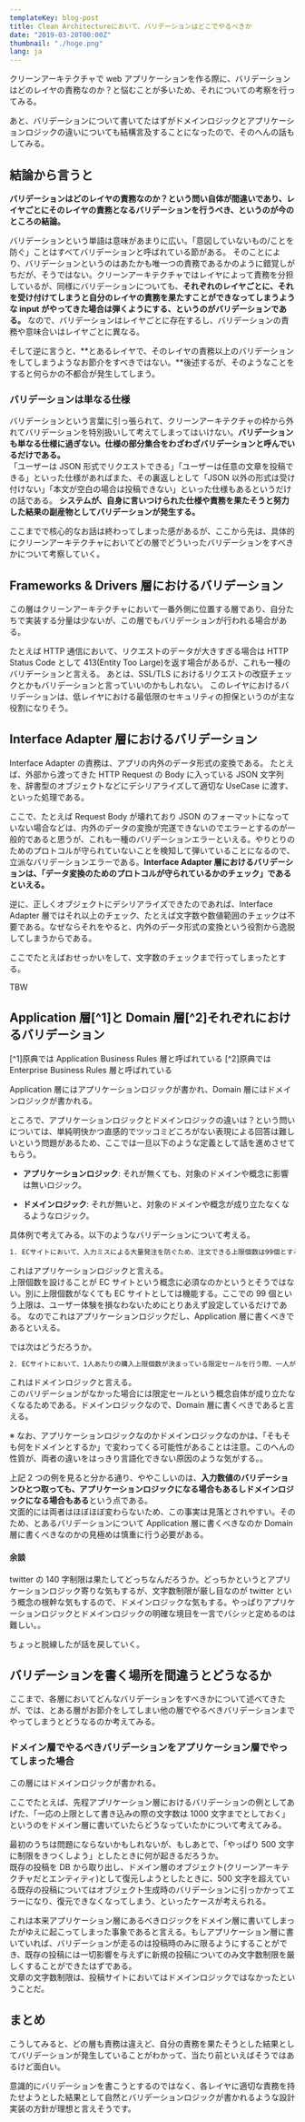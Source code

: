 ```yaml
---
templateKey: blog-post
title: Clean Architectureにおいて、バリデーションはどこでやるべきか
date: "2019-03-20T00:00Z"
thumbnail: "./hoge.png"
lang: ja
---
```


クリーンアーキテクチャで web アプリケーションを作る際に、バリデーションはどのレイヤの責務なのか？と悩むことが多いため、それについての考察を行ってみる。

あと、バリデーションについて書いてたはずがドメインロジックとアプリケーションロジックの違いについても結構言及することになったので、そのへんの話もしてみる。

## 結論から言うと

**バリデーションはどのレイヤの責務なのか？という問い自体が間違いであり、レイヤごとにそのレイヤの責務となるバリデーションを行うべき、というのが今のところの結論。**

バリデーションという単語は意味があまりに広い。「意図していないもの/ことを防ぐ」ことはすべてバリデーションと呼ばれている節がある。
そのことにより、バリデーションというのはあたかも唯一つの責務であるかのように錯覚しがちだが、そうではない。クリーンアーキテクチャではレイヤによって責務を分担しているが、同様にバリデーションについても、**それぞれのレイヤごとに、それを受け付けてしまうと自分のレイヤの責務を果たすことができなってしまうような input がやってきた場合は弾くようにする、というのがバリデーションである。** なので、バリデーションはレイヤごとに存在するし、バリデーションの責務や意味合いはレイヤごとに異なる。

そして逆に言うと、**とあるレイヤで、そのレイヤの責務以上のバリデーションをしてしまうようなお節介をすべきではない。**後述するが、そのようなことをすると何らかの不都合が発生してしまう。

### バリデーションは単なる仕様

バリデーションという言葉に引っ張られて、クリーンアーキテクチャの枠から外れてバリデーションを特別扱いして考えてしまってはいけない。**バリデーションも単なる仕様に過ぎない。仕様の部分集合をわざわざバリデーションと呼んでいるだけである。**  
「ユーザーは JSON 形式でリクエストできる」「ユーザーは任意の文章を投稿できる」といった仕様があればまた、その裏返しとして「JSON 以外の形式は受け付けない」「本文が空白の場合は投稿できない」といった仕様もあるというだけの話である。
**システムが、自身に言いつけられた仕様や責務を果たそうと努力した結果の副産物としてバリデーションが発生する。**

ここまでで核心的なお話は終わってしまった感があるが、ここから先は、具体的にクリーンアーキテクチャにおいてどの層でどういったバリデーションをすべきかについて考察していく。

## Frameworks & Drivers 層におけるバリデーション

この層はクリーンアーキテクチャにおいて一番外側に位置する層であり、自分たちで実装する分量は少ないが、この層でもバリデーションが行われる場合がある。

たとえば HTTP 通信において、リクエストのデータが大きすぎる場合は HTTP Status Code として 413(Entity Too Large)を返す場合があるが、これも一種のバリデーションと言える。
あとは、SSL/TLS におけるリクエストの改竄チェックとかもバリデーションと言っていいのかもしれない。
このレイヤにおけるバリデーションは、低レイヤにおける最低限のセキュリティの担保というのが主な役割になりそう。

## Interface Adapter 層におけるバリデーション

Interface Adapter の責務は、アプリの内外のデータ形式の変換である。
たとえば、外部から渡ってきた HTTP Request の Body に入っている JSON 文字列を、辞書型のオブジェクトなどにデシリアライズして適切な UseCase に渡す、といった処理である。

ここで、たとえば Request Body が壊れており JSON のフォーマットになっていない場合などは、内外のデータの変換が完遂できないのでエラーとするのが一般的であると思うが、これも一種のバリデーションエラーといえる。やりとりのためのプロトコルが守られていないことを検知して弾いていることになるので、立派なバリデーションエラーである。**Interface Adapter 層におけるバリデーションは、「データ変換のためのプロトコルが守られているかのチェック」であるといえる。**

逆に、正しくオブジェクトにデシリアライズできたのであれば、Interface Adapter 層ではそれ以上のチェック、たとえば文字数や数値範囲のチェックは不要である。なぜならそれをやると、内外のデータ形式の変換という役割から逸脱してしまうからである。

ここでたとえばおせっかいをして、文字数のチェックまで行ってしまったとする。

TBW

## Application 層[^1]と Domain 層[^2]それぞれにおけるバリデーション

[^1]原典では Application Business Rules 層と呼ばれている
[^2]原典では Enterprise Business Rules 層と呼ばれている

Application 層にはアプリケーションロジックが書かれ、Domain 層にはドメインロジックが書かれる。

ところで、アプリケーションロジックとドメインロジックの違いは？という問いについては、単純明快かつ直感的でツッコミどころがない表現による回答は難しいという問題があるため、ここでは一旦以下のような定義として話を進めさせてもらう。

- **アプリケーションロジック**: それが無くても、対象のドメインや概念に影響は無いロジック。

- **ドメインロジック**: それが無いと、対象のドメインや概念が成り立たなくなるようなロジック。

具体例で考えてみる。以下のようなバリデーションについて考える。

```txt
1. ECサイトにおいて、入力ミスによる大量発注を防ぐため、注文できる上限個数は99個とする。
```

これはアプリケーションロジックと言える。  
上限個数を設けることが EC サイトという概念に必須なのかというとそうではない。別に上限個数がなくても EC サイトとしては機能する。ここでの 99 個という上限は、ユーザー体験を損なわないためにとりあえず設定しているだけである。
なのでこれはアプリケーションロジックだし、Application 層に書くべきであるといえる。

では次はどうだろうか。

```txt
2. ECサイトにおいて、1人あたりの購入上限個数が決まっている限定セールを行う際、一人が注文できる上限個数は3個とする。
```

これはドメインロジックと言える。  
このバリデーションがなかった場合には限定セールという概念自体が成り立たなくなるためである。ドメインロジックなので、Domain 層に書くべきであると言える。

※ なお、アプリケーションロジックなのかドメインロジックなのかは、「そもそも何をドメインとするか」で変わってくる可能性があることは注意。このへんの性質が、両者の違いをはっきり言語化できない原因のような気がする。。

上記 2 つの例を見ると分かる通り、ややこしいのは、**入力数値のバリデーションひとつ取っても、アプリケーションロジックになる場合もあるしドメインロジックになる場合もある**という点である。  
文面的には両者はほぼほぼ変わらないため、この事実は見落とされやすい。そのため、とあるバリデーションについて Application 層に書くべきなのか Domain 層に書くべきなのかの見極めは慎重に行う必要がある。

#### 余談

twitter の 140 字制限は果たしてどっちなんだろうか。どっちかというとアプリケーションロジック寄りな気もするが、文字数制限が厳し目なのが twitter という概念の根幹な気もするので、ドメインロジックな気もする。やっぱりアプリケーションロジックとドメインロジックの明確な境目を一言でバシッと定めるのは難しい。。

ちょっと脱線したが話を戻していく。

## バリデーションを書く場所を間違うとどうなるか

ここまで、各層においてどんなバリデーションをすべきかについて述べてきたが、では、とある層がお節介をしてしまい他の層でやるべきバリデーションまでやってしまうとどうなるのか考えてみる。

### ドメイン層でやるべきバリデーションをアプリケーション層でやってしまった場合

この層にはドメインロジックが書かれる。

ここでたとえば、先程アプリケーション層におけるバリデーションの例としてあげた、「一応の上限として書き込みの際の文字数は 1000 文字までとしておく」というのをドメイン層に書いていたらどうなっていたかについて考えてみる。

最初のうちは問題にならないかもしれないが、もしあとで、「やっぱり 500 文字に制限をきつくしよう」としたときに何が起きるだろうか。  
既存の投稿を DB から取り出し、ドメイン層のオブジェクト(クリーンアーキテクチャだとエンティティ)として復元しようとしたときに、500 文字を超えている既存の投稿についてはオブジェクト生成時のバリデーションに引っかかってエラーになり、復元できなくなってしまう、といったケースが考えられる。

これは本来アプリケーション層にあるべきロジックをドメイン層に書いてしまったがゆえに起こってしまった事象であると言える。もしアプリケーション層に書いていれば、バリデーションが走るのは投稿時のみに限るようにすることができ、既存の投稿には一切影響を与えずに新規の投稿についてのみ文字数制限を厳しくすることができたはずである。  
文章の文字数制限は、投稿サイトにおいてはドメインロジックではなかったということだ。

## まとめ

こうしてみると、どの層も責務は違えど、自分の責務を果たそうとした結果としてバリデーションが発生していることがわかって、当たり前といえばそうではあるけど面白い。

意識的にバリデーションを書こうとするのではなく、各レイヤに適切な責務を持たせようとした結果として自然とバリデーションロジックが書かれるような設計実装の方針が理想と言えそうです。
